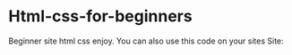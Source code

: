 # Html-css-for-beginners
Beginner site html css enjoy. You can also use this code on your sites
Site:
